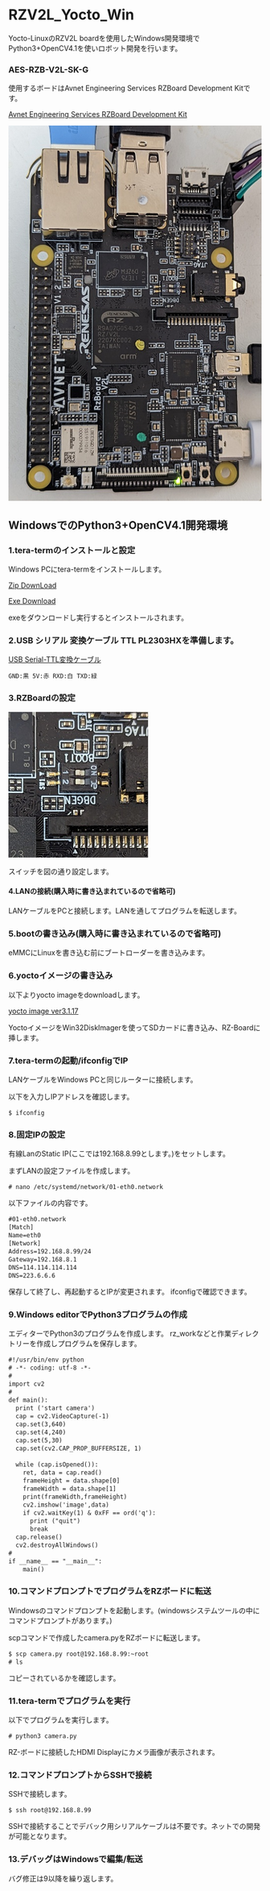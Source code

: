 # RZV2L_Yocto_Win

Yocto-LinuxのRZV2L boardを使用したWindows開発環境でPython3+OpenCV4.1を使いロボット開発を行います。


### AES-RZB-V2L-SK-G

使用するボードはAvnet Engineering Services RZBoard Development Kitです。

[Avnet Engineering Services RZBoard Development Kit](https://www.avnet.com/wps/portal/us/products/avnet-boards/avnet-board-families/rzboard-v2l/)

![RZ-Board](/pics/rzboard.jpg)


## WindowsでのPython3+OpenCV4.1開発環境
### 1.tera-termのインストールと設定

Windows PCにtera-termをインストールします。

[Zip DownLoad](https://osdn.net/projects/ttssh2/downloads/74780/teraterm-4.106.zip/)

[Exe Download](https://osdn.net/projects/ttssh2/downloads/74780/teraterm-4.106.exe/)

exeをダウンロードし実行するとインストールされます。

### 2.USB シリアル 変換ケーブル TTL PL2303HXを準備します。

[USB Serial-TTL変換ケーブル](https://www.amazon.co.jp/waves-USB-%E3%82%B7%E3%83%AA%E3%82%A2%E3%83%AB-%E5%A4%89%E6%8F%9B%E3%82%B1%E3%83%BC%E3%83%96%E3%83%AB-PL2303HX/dp/B0779LL5VB/ref=sr_1_17?crid=143FA8FSAD8GK&keywords=usb+serial+%E5%A4%89%E6%8F%9B&qid=1678927636&sprefix=usb+seria%2Caps%2C194&sr=8-17)
```
GND:黒 5V:赤 RXD:白 TXD:緑
```
### 3.RZBoardの設定

![SW_RZ-Board](/pics/sw_set.jpg)

スイッチを図の通り設定します。

#### 4.LANの接続(購入時に書き込まれているので省略可)

LANケーブルをPCと接続します。LANを通してプログラムを転送します。

### 5.bootの書き込み(購入時に書き込まれているので省略可)

eMMCにLinuxを書き込む前にブートローダーを書き込みます。

### 6.yoctoイメージの書き込み

以下よりyocto imageをdownloadします。

[yocto image ver3.1.17](http://www.arrc.jp/auto/avnet-core-image-rzboard-20230509230035.rootfs.wic)

YoctoイメージをWin32DiskImagerを使ってSDカードに書き込み、RZ-Boardに挿します。

### 7.tera-termの起動/ifconfigでIP

LANケーブルをWindows PCと同じルーターに接続します。

以下を入力しIPアドレスを確認します。
```
$ ifconfig
```

### 8.固定IPの設定

有線LanのStatic IP(ここでは192.168.8.99とします。)をセットします。

まずLANの設定ファイルを作成します。
```
# nano /etc/systemd/network/01-eth0.network
```
以下ファイルの内容です。
```
#01-eth0.network
[Match]
Name=eth0
[Network]
Address=192.168.8.99/24
Gateway=192.168.8.1
DNS=114.114.114.114
DNS=223.6.6.6
```
保存して終了し、再起動するとIPが変更されます。
ifconfigで確認できます。


### 9.Windows editorでPython3プログラムの作成

エディターでPython3のプログラムを作成します。
rz_workなどと作業ディレクトリーを作成しプログラムを保存します。

```
#!/usr/bin/env python
# -*- coding: utf-8 -*-
#
import cv2
#
def main():
  print ('start camera')
  cap = cv2.VideoCapture(-1)
  cap.set(3,640)
  cap.set(4,240)
  cap.set(5,30)
  cap.set(cv2.CAP_PROP_BUFFERSIZE, 1)
  
  while (cap.isOpened()):
    ret, data = cap.read()
    frameHeight = data.shape[0]
    frameWidth = data.shape[1]
    print(frameWidth,frameHeight)
    cv2.imshow('image',data)
    if cv2.waitKey(1) & 0xFF == ord('q'):
      print ("quit")
      break
  cap.release()
  cv2.destroyAllWindows()
#
if __name__ == "__main__":
    main()
```

### 10.コマンドプロンプトでプログラムをRZボードに転送

Windowsのコマンドプロンプトを起動します。(windowsシステムツールの中にコマンドプロンプトがあります。)

scpコマンドで作成したcamera.pyをRZボードに転送します。

```
$ scp camera.py root@192.168.8.99:~root
# ls
```
コピーされているかを確認します。

### 11.tera-termでプログラムを実行

以下でプログラムを実行します。
```
# python3 camera.py
```
RZ-ボードに接続したHDMI Displayにカメラ画像が表示されます。

### 12.コマンドプロンプトからSSHで接続

SSHで接続します。
```
$ ssh root@192.168.8.99
```
SSHで接続することでデバック用シリアルケーブルは不要です。ネットでの開発が可能となります。

### 13.デバッグはWindowsで編集/転送

バグ修正は9以降を繰り返します。


